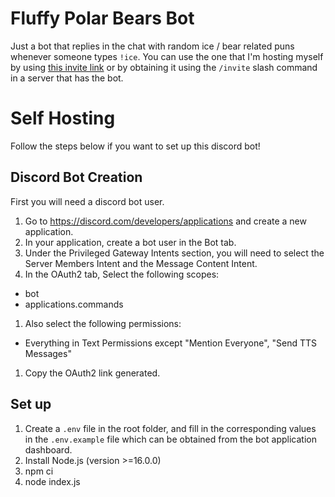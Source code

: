 # Fluffy Polar Bears Bot

Just a bot that replies in the chat with random ice / bear related puns whenever someone types `!ice`.
You can use the one that I'm hosting myself by using [this invite link](https://discord.com/api/oauth2/authorize?client_id=910067956640268290&permissions=517543938112&scope=bot%20applications.commands) or by obtaining it using the `/invite` slash command in a server that has the bot.

# Self Hosting

Follow the steps below if you want to set up this discord bot!
## Discord Bot Creation

First you will need a discord bot user.

1. Go to https://discord.com/developers/applications and create a new application.
1. In your application, create a bot user in the Bot tab.
1. Under the Privileged Gateway Intents section, you will need to select the Server Members Intent and the Message Content Intent.
1. In the OAuth2 tab, Select the following scopes:
  - bot
  - applications.commands
1. Also select the following permissions:
  - Everything in Text Permissions except "Mention Everyone", "Send TTS Messages"
1. Copy the OAuth2 link generated.

## Set up

1. Create a `.env` file in the root folder, and fill in the corresponding values in the `.env.example` file which can be obtained from the bot application dashboard. 
1. Install Node.js (version >=16.0.0)
1. npm ci
1. node index.js
